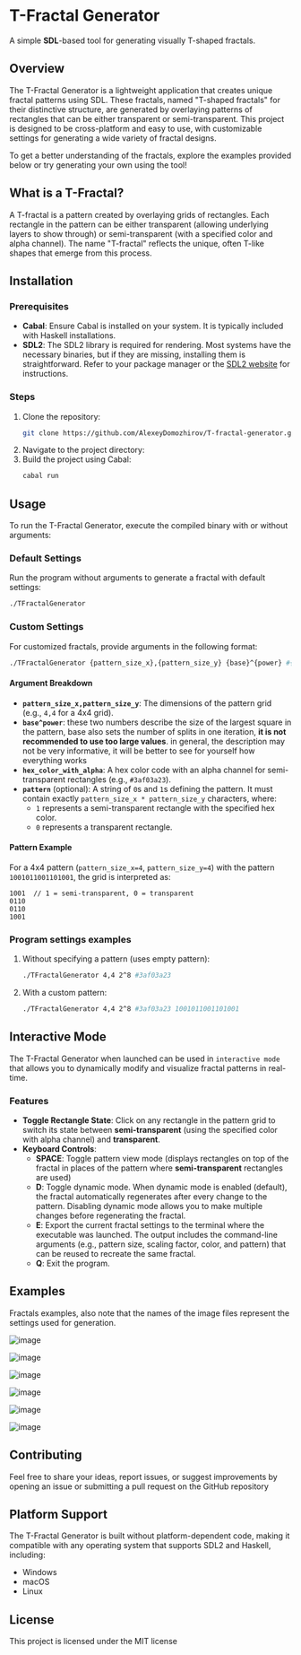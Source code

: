 # T-Fractal Generator

A simple **SDL**-based tool for generating visually T-shaped fractals.

## Overview

The T-Fractal Generator is a lightweight application that creates unique fractal patterns using SDL. These fractals, named "T-shaped fractals" for their distinctive structure, are generated by overlaying patterns of rectangles that can be either transparent or semi-transparent. This project is designed to be cross-platform and easy to use, with customizable settings for generating a wide variety of fractal designs.

To get a better understanding of the fractals, explore the examples provided below or try generating your own using the tool!

## What is a T-Fractal?

A T-fractal is a pattern created by overlaying grids of rectangles. Each rectangle in the pattern can be either transparent (allowing underlying layers to show through) or semi-transparent (with a specified color and alpha channel). The name "T-fractal" reflects the unique, often T-like shapes that emerge from this process.

## Installation

### Prerequisites
- **Cabal**: Ensure Cabal is installed on your system. It is typically included with Haskell installations.
- **SDL2**: The SDL2 library is required for rendering. Most systems have the necessary binaries, but if they are missing, installing them is straightforward. Refer to your package manager or the [SDL2 website](https://www.libsdl.org/) for instructions.

### Steps
1. Clone the repository:
   ```bash
   git clone https://github.com/AlexeyDomozhirov/T-fractal-generator.git
   ```
2. Navigate to the project directory:
3. Build the project using Cabal:
   ```bash
   cabal run
   ```

## Usage

To run the T-Fractal Generator, execute the compiled binary with or without arguments:

### Default Settings
Run the program without arguments to generate a fractal with default settings:
```bash
./TFractalGenerator
```

### Custom Settings
For customized fractals, provide arguments in the following format:
```bash
./TFractalGenerator {pattern_size_x},{pattern_size_y} {base}^{power} #{hex_color_with_alpha} {pattern}
```

#### Argument Breakdown
- **`pattern_size_x,pattern_size_y`**: The dimensions of the pattern grid (e.g., `4,4` for a 4x4 grid).
- **`base^power`**: these two numbers describe the size of the largest square in the pattern, base also sets the number of splits in one iteration, **it is not recommended to use too large values**. in general, the description may not be very informative, it will be better to see for yourself how everything works
- **`hex_color_with_alpha`**: A hex color code with an alpha channel for semi-transparent rectangles (e.g., `#3af03a23`).
- **`pattern`** (optional): A string of `0`s and `1`s defining the pattern. It must contain exactly `pattern_size_x * pattern_size_y` characters, where:
  - `1` represents a semi-transparent rectangle with the specified hex color.
  - `0` represents a transparent rectangle.
#### Pattern Example
For a 4x4 pattern (`pattern_size_x=4`, `pattern_size_y=4`) with the pattern `1001011001101001`, the grid is interpreted as:
```
1001  // 1 = semi-transparent, 0 = transparent
0110
0110
1001
```

### Program settings examples
1. Without specifying a pattern (uses empty pattern):
   ```bash
   ./TFractalGenerator 4,4 2^8 #3af03a23
   ```
2. With a custom pattern:
   ```bash
   ./TFractalGenerator 4,4 2^8 #3af03a23 1001011001101001
   ```
## Interactive Mode

The T-Fractal Generator when launched can be used in ```interactive mode``` that allows you to dynamically modify and visualize fractal patterns in real-time. 

### Features

- **Toggle Rectangle State**: Click on any rectangle in the pattern grid to switch its state between **semi-transparent** (using the specified color with alpha channel) and **transparent**.
- **Keyboard Controls**:
  - **SPACE**: Toggle pattern view mode (displays rectangles on top of the fractal in places of the pattern where **semi-transparent** rectangles are used)
  - **D**: Toggle dynamic mode. When dynamic mode is enabled (default), the fractal automatically regenerates after every change to the pattern. Disabling dynamic mode allows you to make multiple changes before regenerating the fractal.
  - **E**: Export the current fractal settings to the terminal where the executable was launched. The output includes the command-line arguments (e.g., pattern size, scaling factor, color, and pattern) that can be reused to recreate the same fractal.
  - **Q**: Exit the program.
## Examples
Fractals examples, also note that the names of the image files represent the settings used for generation.

![image](https://github.com/AlexeyDomozhirov/T-fractal-generator/blob/4c55d58076a99da64f027a6e0f51810e8be2750a/examples/.4%2C4%202%5E7%20%23fc553234%200000111001100000.png)

![image](https://github.com/AlexeyDomozhirov/T-fractal-generator/blob/4c55d58076a99da64f027a6e0f51810e8be2750a/examples/4%2C4%202%5E7%20%233af03a23%201001011001101001.png)

![image](https://github.com/AlexeyDomozhirov/T-fractal-generator/blob/4c55d58076a99da64f027a6e0f51810e8be2750a/examples/8%2C8%205%5E3%20%238a32fc54%201010010101011010101001010101101001011010101001010101101010100101.png)

![image](https://github.com/AlexeyDomozhirov/T-fractal-generator/blob/4c55d58076a99da64f027a6e0f51810e8be2750a/examples/9%2C9%202%5E6%20%2332c6fc44%20000000000010000010001101100001000100000010000001000100001101100010000010100000000.png)

![image](https://github.com/AlexeyDomozhirov/T-fractal-generator/blob/4c55d58076a99da64f027a6e0f51810e8be2750a/examples/9%2C9%202%5E6%20%23ab32fc54%20010010010100000001001010100000000000101000101000000000001010100100000001010010010.png)

![image](https://github.com/AlexeyDomozhirov/T-fractal-generator/blob/4c55d58076a99da64f027a6e0f51810e8be2750a/examples/9%2C9%203%5E4%20%238a32fc54%20010010010100000001001010100000000000101000101000000000001010100100000001010010010.png)
## Contributing
Feel free to share your ideas, report issues, or suggest improvements by opening an issue or submitting a pull request on the GitHub repository
## Platform Support

The T-Fractal Generator is built without platform-dependent code, making it compatible with any operating system that supports SDL2 and Haskell, including:
- Windows
- macOS
- Linux

## License

This project is licensed under the MIT license
